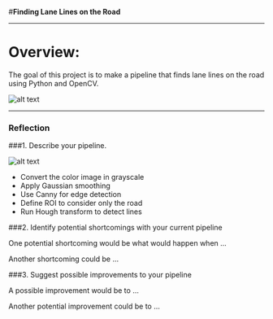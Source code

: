 #**Finding Lane Lines on the Road** 


[//]: # (Image References)

[image1]: ./examples/grayscale.jpg "Grayscale"
[original]: ./test_images/solidWhiteRight.jpg

---
# Overview:

The goal of this project is to make a pipeline that finds lane lines on the road using Python and OpenCV.


![alt text][original]

---

### Reflection

###1. Describe your pipeline.

![alt text][image1]

* Convert the color image in grayscale
* Apply Gaussian smoothing
* Use Canny for edge detection
* Define ROI to consider only the road
* Run Hough transform to detect lines




###2. Identify potential shortcomings with your current pipeline


One potential shortcoming would be what would happen when ... 

Another shortcoming could be ...


###3. Suggest possible improvements to your pipeline

A possible improvement would be to ...

Another potential improvement could be to ...
